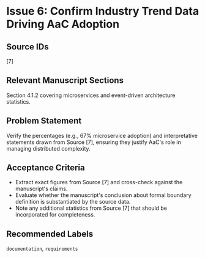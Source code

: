 # Issue 6: Confirm Industry Trend Data Driving AaC Adoption

## Source IDs
[7]

## Relevant Manuscript Sections
Section 4.1.2 covering microservices and event-driven architecture statistics.

## Problem Statement
Verify the percentages (e.g., 67% microservice adoption) and interpretative statements drawn from Source [7], ensuring they justify AaC's role in managing distributed complexity.

## Acceptance Criteria
- Extract exact figures from Source [7] and cross-check against the manuscript's claims.
- Evaluate whether the manuscript's conclusion about formal boundary definition is substantiated by the source data.
- Note any additional statistics from Source [7] that should be incorporated for completeness.

## Recommended Labels
`documentation`, `requirements`

